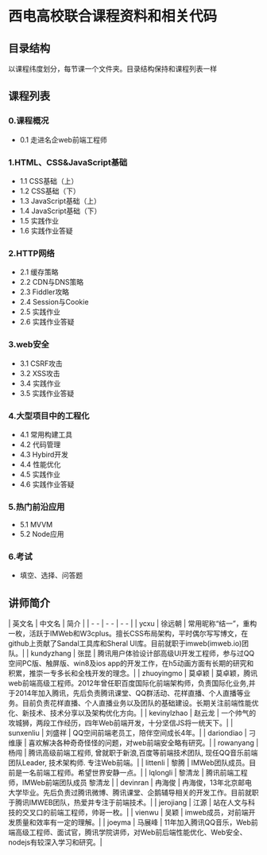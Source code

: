 # 西电高校联合课程资料和相关代码

## 目录结构
以课程纬度划分，每节课一个文件夹。目录结构保持和课程列表一样

## 课程列表

### 0.课程概况
- 0.1 走进名企web前端工程师

### 1.HTML、CSS&JavaScript基础
- 1.1 CSS基础（上）
- 1.2 CSS基础（下）
- 1.3 JavaScript基础（上）
- 1.4 JavaScript基础（下）
- 1.5 实践作业
- 1.6 实践作业答疑

### 2.HTTP网络
- 2.1 缓存策略
- 2.2 CDN与DNS策略
- 2.3 Fiddler攻略
- 2.4 Session与Cookie
- 2.5 实践作业
- 2.6 实践作业答疑

### 3.web安全
- 3.1 CSRF攻击
- 3.2 XSS攻击
- 3.4 实践作业
- 3.5 实践作业答疑

### 4.大型项目中的工程化
- 4.1 常用构建工具
- 4.2 代码管理
- 4.3 Hybird开发
- 4.4 性能优化
- 4.5 实践作业
- 4.6 实践作业答疑

### 5.热门前沿应用
- 5.1 MVVM
- 5.2 Node应用

### 6.考试
- 填空、选择、问答题

## 讲师简介

| 英文名 | 中文名 | 简介 |
| -  - | -  - | - - |
| ycxu | 徐远朝 | 常用昵称“结一”，重构一枚，活跃于IMWeb和W3cplus。擅长CSS布局架构，平时偶尔写写博文，在github上贡献了Sandal工具库和Sheral UI库。目前就职于imweb(imweb.io)团队。|
| kundyzhang | 张昆 | 腾讯用户体验设计部高级UI开发工程师，参与过QQ空间PC版、触屏版、win8及ios app的开发工作，在h5动画方面有长期的研究和积累，推崇一专多长和全栈开发的理念。|
| zhuoyingmo | 莫卓颖 | 莫卓颖，腾讯web前端高级工程师。2012年曾任职百度国际化前端架构师，负责国际化业务,并于2014年加入腾讯，先后负责腾讯课堂、QQ群活动、花样直播、个人直播等业务。目前负责花样直播、个人直播业务以及团队的基础建设。长期关注前端性能优化、新技术、技术分享以及架构优化方向。|
| kevinylzhao | 赵云龙 | 一个帅气的攻城狮，两段工作经历，四年Web前端开发，十分坚信JS将一统天下。|
| sunxenliu | 刘盛祥 | QQ空间前端老员工，陪伴空间成长4年。|
| dariondiao | 刁维康 | 喜欢解决各种奇奇怪怪的问题，对web前端安全略有研究。|
| rowanyang | 杨闯 | 腾讯高级前端工程师, 曾就职于新浪,百度等前端技术团队, 现任QQ音乐前端团队Leader, 技术架构师. 专注Web前端。|
| littenli | 黎腾 | IMWeb团队成员。目前是一名前端工程师。希望世界安静一点。|
| lqlongli | 黎清龙 | 腾讯前端工程师，IMWeb前端团队成员 黎清龙 |
| devinran | 冉海俊 | 冉海俊，13年北京邮电大学毕业。先后负责过腾讯微博、腾讯课堂、企鹅辅导相关的开发工作。目前就职于腾讯IMWEB团队，热爱并专注于前端技术。|
| jerojiang | 江源 | 站在人文与科技的交叉口的前端工程师，帅哥一枚。|
| vienwu | 吴颖 | imweb成员，对前端开发质量和效率有一定的理解。|
| joeyma | 马展峰 | 11年加入腾讯QQ音乐，Web前端高级工程师、面试官，腾讯学院讲师，对Web前后端性能优化、Web安全、nodejs有较深入学习和研究。|

